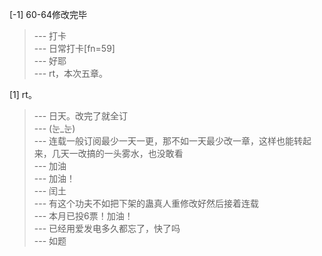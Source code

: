 
[-1] 60-64修改完毕
>--- 打卡<br>
>--- 日常打卡[fn=59]<br>
>--- 好耶<br>
>--- rt，本次五章。<br>

[1] rt。
>--- 日天。改完了就全订<br>
>--- (눈_눈)<br>
>--- 连载一般订阅最少一天一更，那不如一天最少改一章，这样也能转起来，几天一改搞的一头雾水，也没敢看<br>
>--- 加油<br>
>--- 加油！<br>
>--- 闰土<br>
>--- 有这个功夫不如把下架的蛊真人重修改好然后接着连载<br>
>--- 本月已投6票！加油！<br>
>--- 已经用爱发电多久都忘了，快了吗<br>
>--- 如题<br>
